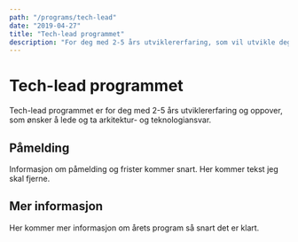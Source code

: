 ```yaml
---
path: "/programs/tech-lead"
date: "2019-04-27"
title: "Tech-lead programmet"
description: "For deg med 2-5 års utviklererfaring, som vil utvikle deg videre som tech-lead og arkitekt på et utviklingsteam."
---
```


# Tech-lead programmet

Tech-lead programmet er for deg med 2-5 års utviklererfaring og oppover, som ønsker å lede og ta arkitektur- og teknologiansvar.

## Påmelding

Informasjon om påmelding og frister kommer snart.
Her kommer tekst jeg skal fjerne.

## Mer informasjon

Her kommer mer informasjon om årets program så snart det er klart.
